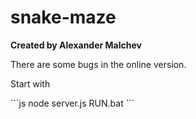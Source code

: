 # snake-maze

<b>Created by Alexander Malchev</b>
<p>There are some bugs in the online version.</p>
<p>Start with</p>
```js
node server.js
RUN.bat
```